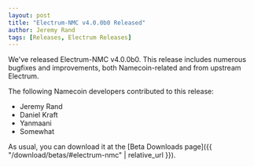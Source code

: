 ```yaml
---
layout: post
title: "Electrum-NMC v4.0.0b0 Released"
author: Jeremy Rand
tags: [Releases, Electrum Releases]
---
```


We've released Electrum-NMC v4.0.0b0.  This release includes numerous bugfixes and improvements, both Namecoin-related and from upstream Electrum.

The following Namecoin developers contributed to this release:

* Jeremy Rand
* Daniel Kraft
* Yanmaani
* Somewhat

As usual, you can download it at the [Beta Downloads page]({{ "/download/betas/#electrum-nmc" | relative_url }}).
